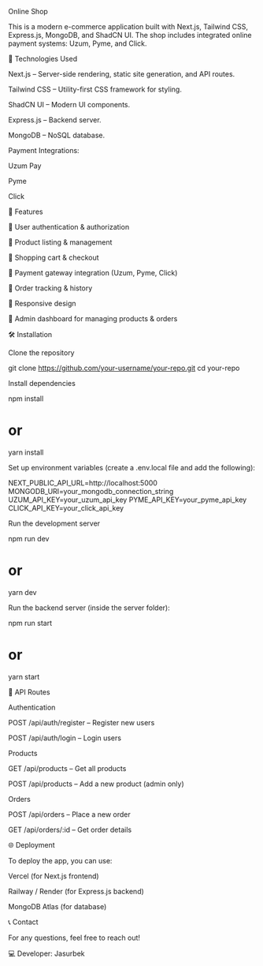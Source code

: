Online Shop

This is a modern e-commerce application built with Next.js, Tailwind CSS, Express.js, MongoDB, and ShadCN UI. The shop includes integrated online payment systems: Uzum, Pyme, and Click.

🚀 Technologies Used

Next.js – Server-side rendering, static site generation, and API routes.

Tailwind CSS – Utility-first CSS framework for styling.

ShadCN UI – Modern UI components.

Express.js – Backend server.

MongoDB – NoSQL database.

Payment Integrations:

Uzum Pay

Pyme

Click

📌 Features

🔹 User authentication & authorization

🔹 Product listing & management

🔹 Shopping cart & checkout

🔹 Payment gateway integration (Uzum, Pyme, Click)

🔹 Order tracking & history

🔹 Responsive design

🔹 Admin dashboard for managing products & orders

🛠️ Installation

Clone the repository

git clone https://github.com/your-username/your-repo.git
cd your-repo

Install dependencies

npm install
# or
yarn install

Set up environment variables (create a .env.local file and add the following):

NEXT_PUBLIC_API_URL=http://localhost:5000
MONGODB_URI=your_mongodb_connection_string
UZUM_API_KEY=your_uzum_api_key
PYME_API_KEY=your_pyme_api_key
CLICK_API_KEY=your_click_api_key

Run the development server

npm run dev
# or
yarn dev

Run the backend server (inside the server folder):

npm run start
# or
yarn start

🔗 API Routes

Authentication

POST /api/auth/register – Register new users

POST /api/auth/login – Login users

Products

GET /api/products – Get all products

POST /api/products – Add a new product (admin only)

Orders

POST /api/orders – Place a new order

GET /api/orders/:id – Get order details

🌐 Deployment

To deploy the app, you can use:

Vercel (for Next.js frontend)

Railway / Render (for Express.js backend)

MongoDB Atlas (for database)

📞 Contact

For any questions, feel free to reach out!

💻 Developer: Jasurbek

